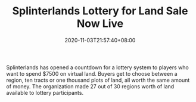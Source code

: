 ﻿---
title: "Splinterlands Lottery for Land Sale Now Live"
date: 2020-11-03T21:57:40+08:00
lastmod: 2020-11-03T16:45:40+08:00
draft: false
authors: ["Blanche"]
description: "Splinterlands has opened a countdown for a lottery system to players who want to spend $7500 on virtual land. Buyers get to choose between a region, ten tracts or one thousand plots of land, all worth the same amount of money. The organization made 27 out of 30 regions worth of land available to lottery participants."
featuredImage: "splinterlands-lottery-for-land-sale-now-live.png"
tags: ["Virtual World","Play to Earn"]
categories: ["news"]
news: ["Virtual World"]
weight: 
lightgallery: true
pinned: false
recommend: false
recommend1: false
---

Splinterlands has opened a countdown for a lottery system to players who want to spend $7500 on virtual land. Buyers get to choose between a region, ten tracts or one thousand plots of land, all worth the same amount of money. The organization made 27 out of 30 regions worth of land available to lottery participants.

<!--more-->

